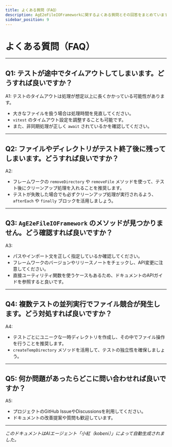 ```yaml
---
title: よくある質問（FAQ）
description: AgE2eFileIOFrameworkに関するよくある質問とその回答をまとめています。
sidebar_position: 9
---
```


# よくある質問（FAQ）

---

## Q1: テストが途中でタイムアウトしてしまいます。どうすれば良いですか？

A1:
テストのタイムアウトは処理が想定以上に長くかかっている可能性があります。

- 大きなファイルを扱う場合は処理時間を見直してください。
- `vitest` のタイムアウト設定を調整することも可能です。
- また、非同期処理が正しく `await` されているかを確認してください。

---

## Q2: ファイルやディレクトリがテスト終了後に残ってしまいます。どうすれば良いですか？

A2:

- フレームワークの `removeDirectory` や `removeFile` メソッドを使って、テスト後にクリーンアップ処理を入れることを推奨します。
- テストが失敗した場合でも必ずクリーンアップ処理が実行されるよう、`afterEach` や `finally` ブロックを活用しましょう。

---

## Q3: `AgE2eFileIOFramework` のメソッドが見つかりません。どう確認すれば良いですか？

A3:

- パスやインポート文を正しく指定しているか確認してください。
- フレームワークのバージョンやリリースノートをチェックし、API変更に注意してください。
- 直接ユーティリティ関数を使うケースもあるため、ドキュメントのAPIガイドを参照すると良いです。

---

## Q4: 複数テストの並列実行でファイル競合が発生します。どう対処すれば良いですか？

A4:

- テストごとにユニークな一時ディレクトリを作成し、その中でファイル操作を行うことを推奨します。
- `createTempDirectory` メソッドを活用して、テストの独立性を確保しましょう。

---

## Q5: 何か問題があったらどこに問い合わせれば良いですか？

A5:

- プロジェクトのGitHub IssueやDiscussionsを利用してください。
- ドキュメントの改善提案や質問も歓迎しています。

---

*このドキュメントはAIエージェント「小紅（kobeni）」によって自動生成されました。*
